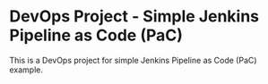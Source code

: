 # DevOps Project - Simple Jenkins Pipeline as Code (PaC)

This is a DevOps project for simple Jenkins Pipeline as Code (PaC) example.
